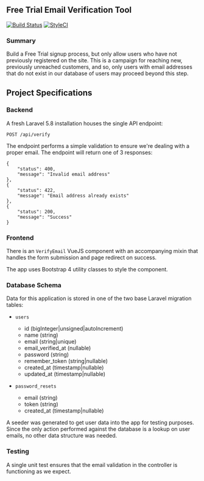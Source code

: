 ## Free Trial Email Verification Tool

[![Build Status](https://travis-ci.org/austintoddj/free-trial.svg?branch=master)](https://travis-ci.org/austintoddj/free-trial)
[![StyleCI](https://github.styleci.io/repos/184818874/shield?branch=master&style=flat)](https://github.styleci.io/repos/184818874)

### Summary

Build a Free Trial signup process, but only allow users who have not previously registered on the site. This is a campaign for reaching new, previously unreached customers, and so, only users with email addresses that do not exist in our database of users may proceed beyond this step.

## Project Specifications

### Backend

A fresh Laravel 5.8 installation houses the single API endpoint:

```
POST /api/verify
```

The endpoint performs a simple validation to ensure we're dealing with a proper email. The endpoint will return one of 3 responses:

```
{
	"status": 400,
	"message": "Invalid email address"
},
{
	"status": 422,
	"message": "Email address already exists"
},
{
	"status": 200,
	"message": "Success"
}
```

### Frontend

There is an `VerifyEmail` VueJS component with an accompanying mixin that handles the form submission and page redirect on success.

The app uses Bootstrap 4 utility classes to style the component. 

### Database Schema

Data for this application is stored in one of the two base Laravel migration tables:

- `users`
    - id (bigInteger|unsigned|autoIncrement)
    - name (string)
    - email (string|unique)
    - email_verified_at (nullable)
    - password (string)
    - remember_token (string|nullable)
    - created_at (timestamp|nullable)
    - updated_at (timestamp|nullable)
    

- `password_resets`
    - email (string)
    - token (string)
    - created_at (timestamp|nullable)

A seeder was generated to get user data into the app for testing purposes. Since the only action performed against the database is a lookup on user emails, no other data structure was needed.

### Testing

A single unit test ensures that the email validation in the controller is functioning as we expect. 

